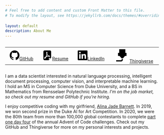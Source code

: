 ```yaml
---
# Feel free to add content and custom Front Matter to this file.
# To modify the layout, see https://jekyllrb.com/docs/themes/#overriding-theme-defaults

layout: default
description: About Me
---
```


<!-- This style tag isn't working... I think it's supposed to go in <head>, but Jekyll puts it in <body>. -->
<style>
  table {
    border: none;
    display: inline-table;
  }

  td {
    border: none;
    text-align: center;
  }
</style>

<!-- Maybe this should be a flexbox instead? -->
<table>
  <tr>
    <td><a href="https://github.com/JEHoctor/"><img src="icons/icon-github.svg">GitHub</a></td>
    <td><a href="https://drive.google.com/file/d/1dtkw-Jbo9DwJQrXAMmUa1jVqRovOlD3d/view?usp=share_link"><img src="icons/icon-pdf.svg">Resume</a></td>
    <td><a href="https://www.linkedin.com/in/james-hoctor/"><img src="icons/icon-linkedin.svg">LinkedIn</a></td>
    <td><a href="https://www.thingiverse.com/jehoctor/designs/"><img src="icons/printer_d_nozzle_icon_135279.svg">Thingiverse</a></td>
    <!-- <td><a href="blog">Blog</a></td> -->
  </tr>
</table>

I am a data scientist interested in natural language processing, intelligent document processing, computer vision, and
interpretable machine learning. I hold an MS in Computer Science from Duke University, and a BS in Mathematics from
Rensselaer Polytechnic Institute. *I'm on the job market, so check out my resume and GitHub if you're hiring.*

I enjoy competitive coding with my girlfriend, [Alina Jade Barnett](https://alinajadebarnett.github.io/). In 2019, we
won second prize in the Duke AI for Art Competition. In 2020, we were the 80th team from more than 100,000 global
contestants to complete [part one day four](https://adventofcode.com/2020/leaderboard/day/4) of the annual Advent of
Code challenges. Check out my GitHub and Thingiverse for more on my personal interests and projects.
